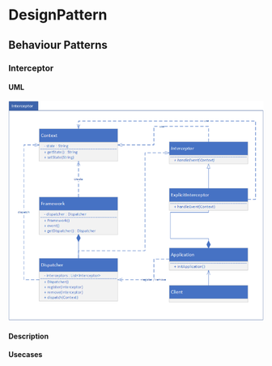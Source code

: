 # DesignPattern
## Behaviour Patterns
### Interceptor

#### UML
![InterceptorUML](img/Interceptor.png)

#### Description

#### Usecases